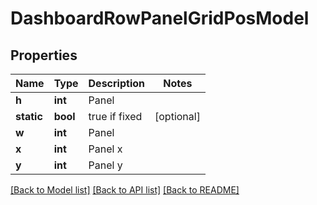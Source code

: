 # DashboardRowPanelGridPosModel

## Properties
Name | Type | Description | Notes
------------ | ------------- | ------------- | -------------
**h** | **int** | Panel | 
**static** | **bool** | true if fixed | [optional] 
**w** | **int** | Panel | 
**x** | **int** | Panel x | 
**y** | **int** | Panel y | 

[[Back to Model list]](../README.md#documentation-for-models) [[Back to API list]](../README.md#documentation-for-api-endpoints) [[Back to README]](../README.md)


